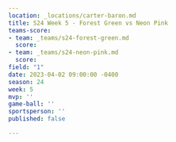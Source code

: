 ```yaml
---
location: _locations/carter-baron.md
title: S24 Week 5 - Forest Green vs Neon Pink
teams-score:
- team: _teams/s24-forest-green.md
  score: 
- team: _teams/s24-neon-pink.md
  score: 
field: "1"
date: 2023-04-02 09:00:00 -0400
season: 24
week: 5
mvp: ''
game-ball: ''
sportsperson: ''
published: false

---
```

